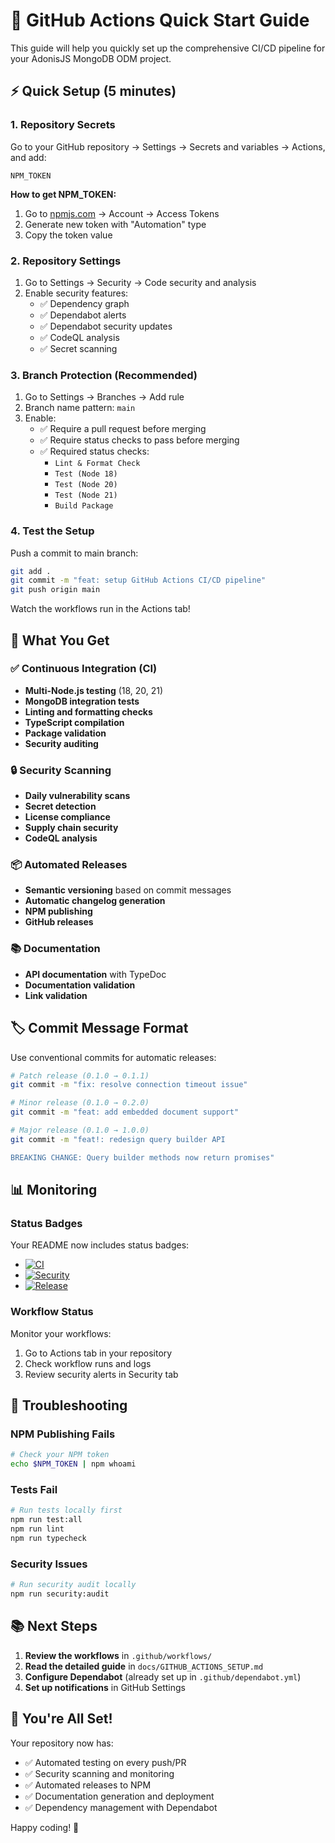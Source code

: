 # 🚀 GitHub Actions Quick Start Guide

This guide will help you quickly set up the comprehensive CI/CD pipeline for your AdonisJS MongoDB ODM project.

## ⚡ Quick Setup (5 minutes)

### 1. Repository Secrets

Go to your GitHub repository → Settings → Secrets and variables → Actions, and add:

```
NPM_TOKEN
```

**How to get NPM_TOKEN:**

1. Go to [npmjs.com](https://www.npmjs.com) → Account → Access Tokens
2. Generate new token with "Automation" type
3. Copy the token value

### 2. Repository Settings

1. Go to Settings → Security → Code security and analysis
2. Enable security features:
   - ✅ Dependency graph
   - ✅ Dependabot alerts
   - ✅ Dependabot security updates
   - ✅ CodeQL analysis
   - ✅ Secret scanning

### 3. Branch Protection (Recommended)

1. Go to Settings → Branches → Add rule
2. Branch name pattern: `main`
3. Enable:
   - ✅ Require a pull request before merging
   - ✅ Require status checks to pass before merging
   - ✅ Required status checks:
     - `Lint & Format Check`
     - `Test (Node 18)`
     - `Test (Node 20)`
     - `Test (Node 21)`
     - `Build Package`

### 4. Test the Setup

Push a commit to main branch:

```bash
git add .
git commit -m "feat: setup GitHub Actions CI/CD pipeline"
git push origin main
```

Watch the workflows run in the Actions tab!

## 🎯 What You Get

### ✅ Continuous Integration (CI)

- **Multi-Node.js testing** (18, 20, 21)
- **MongoDB integration tests**
- **Linting and formatting checks**
- **TypeScript compilation**
- **Package validation**
- **Security auditing**

### 🔒 Security Scanning

- **Daily vulnerability scans**
- **Secret detection**
- **License compliance**
- **Supply chain security**
- **CodeQL analysis**

### 📦 Automated Releases

- **Semantic versioning** based on commit messages
- **Automatic changelog generation**
- **NPM publishing**
- **GitHub releases**

### 📚 Documentation

- **API documentation** with TypeDoc
- **Documentation validation**
- **Link validation**

## 🏷️ Commit Message Format

Use conventional commits for automatic releases:

```bash
# Patch release (0.1.0 → 0.1.1)
git commit -m "fix: resolve connection timeout issue"

# Minor release (0.1.0 → 0.2.0)
git commit -m "feat: add embedded document support"

# Major release (0.1.0 → 1.0.0)
git commit -m "feat!: redesign query builder API

BREAKING CHANGE: Query builder methods now return promises"
```

## 📊 Monitoring

### Status Badges

Your README now includes status badges:

- [![CI](https://github.com/DreamsHive/adonis-odm/workflows/CI/badge.svg)](https://github.com/DreamsHive/adonis-odm/actions/workflows/ci.yml)
- [![Security](https://github.com/DreamsHive/adonis-odm/workflows/Security/badge.svg)](https://github.com/DreamsHive/adonis-odm/actions/workflows/security.yml)
- [![Release](https://github.com/DreamsHive/adonis-odm/workflows/Release/badge.svg)](https://github.com/DreamsHive/adonis-odm/actions/workflows/release.yml)

### Workflow Status

Monitor your workflows:

1. Go to Actions tab in your repository
2. Check workflow runs and logs
3. Review security alerts in Security tab

## 🔧 Troubleshooting

### NPM Publishing Fails

```bash
# Check your NPM token
echo $NPM_TOKEN | npm whoami
```

### Tests Fail

```bash
# Run tests locally first
npm run test:all
npm run lint
npm run typecheck
```

### Security Issues

```bash
# Run security audit locally
npm run security:audit
```

## 📚 Next Steps

1. **Review the workflows** in `.github/workflows/`
2. **Read the detailed guide** in `docs/GITHUB_ACTIONS_SETUP.md`
3. **Configure Dependabot** (already set up in `.github/dependabot.yml`)
4. **Set up notifications** in GitHub Settings

## 🎉 You're All Set!

Your repository now has:

- ✅ Automated testing on every push/PR
- ✅ Security scanning and monitoring
- ✅ Automated releases to NPM
- ✅ Documentation generation and deployment
- ✅ Dependency management with Dependabot

Happy coding! 🚀
